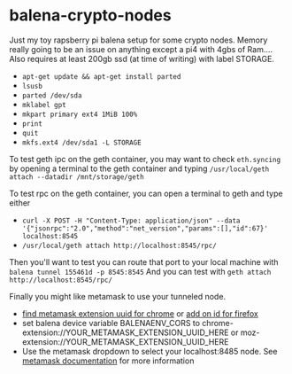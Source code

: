 # balena-crypto-nodes

Just my toy rapsberry pi balena setup for some crypto nodes. Memory really going to be an issue on anything except a pi4 with 4gbs of Ram.... Also requires at least 200gb ssd (at time of writing) with label STORAGE. 
* `apt-get update && apt-get install parted`
* `lsusb`
* `parted /dev/sda`
* `mklabel gpt`
* `mkpart primary ext4 1MiB 100%`
* `print`
* `quit`
* `mkfs.ext4 /dev/sda1 -L STORAGE`

To test geth ipc on the geth container, you may want to check `eth.syncing` by opening a terminal to the geth container and typing `/usr/local/geth attach --datadir /mnt/storage/geth`

To test rpc on the geth container, you can open a terminal to geth and type either
* `curl -X POST -H "Content-Type: application/json" --data '{"jsonrpc":"2.0","method":"net_version","params":[],"id":67}' localhost:8545`
* `/usr/local/geth attach http://localhost:8545/rpc/`

Then you'll want to test you can route that port to your local machine with `balena tunnel 155461d -p 8545:8545`
And you can test with `geth attach http://localhost:8545/rpc/`

Finally you might like metamask to use your tunneled node.
* [find metamask extension uuid for chrome](https://www.bleepingcomputer.com/tutorials/how-to-find-id-for-chrome-extension/) or [add on id for firefox](https://stackoverflow.com/questions/48056506/get-add-on-id-of-extensions-in-firefox)
* set balena device variable BALENAENV_CORS to chrome-extension://YOUR_METAMASK_EXTENSION_UUID_HERE or moz-extension://YOUR_METAMASK_EXTENSION_UUID_HERE
* Use the metamask dropdown to select your localhost:8485 node. See [metamask documentation](https://metamask.zendesk.com/hc/en-us/articles/360015290012-Using-a-Local-Node) for more information
